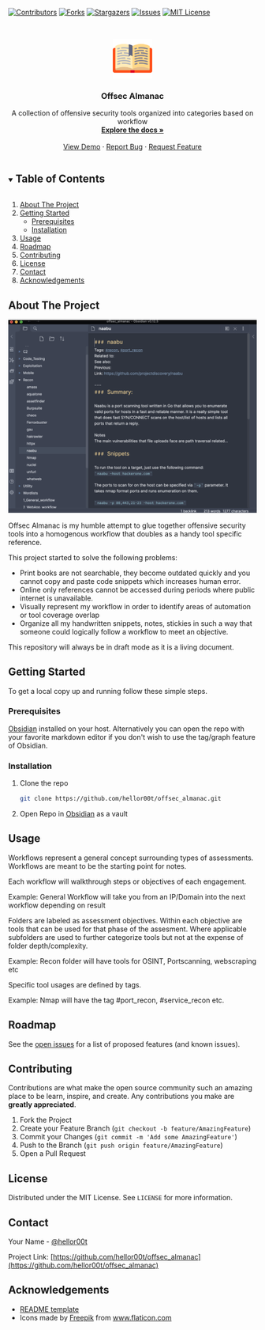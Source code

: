 [![Contributors][contributors-shield]][contributors-url]
[![Forks][forks-shield]][forks-url]
[![Stargazers][stars-shield]][stars-url]
[![Issues][issues-shield]][issues-url]
[![MIT License][license-shield]][license-url]


<!-- PROJECT LOGO -->
<br />
<p align="center">
  <a href="https://github.com/hellor00t/offsec_almanac">
    <img src="_images/open-book.png" alt="Logo" width="80" height="80">
  </a>


  <h3 align="center">Offsec Almanac</h3>

  <p align="center">
     A collection of offensive security tools organized into categories based on workflow 
    <br />
    <a href="https://github.com/hellor00t/offsec_almanac"><strong>Explore the docs »</strong></a>
    <br />
    <br />
    <a href="https://github.com/hellor00t/offsec_almanac">View Demo</a>
    ·
    <a href="https://github.com/hellor00t/offsec_almanac/issues">Report Bug</a>
    ·
    <a href="https://github.com/hellor00t/offsec_almanac/issues">Request Feature</a>
  </p>
</p>



<!-- TABLE OF CONTENTS -->
<details open="open">
  <summary><h2 style="display: inline-block">Table of Contents</h2></summary>
  <ol>
    <li>
      <a href="#about-the-project">About The Project</a>
    </li>
    <li>
      <a href="#getting-started">Getting Started</a>
      <ul>
        <li><a href="#prerequisites">Prerequisites</a></li>
        <li><a href="#installation">Installation</a></li>
      </ul>
    </li>
    <li><a href="#usage">Usage</a></li>
    <li><a href="#roadmap">Roadmap</a></li>
    <li><a href="#contributing">Contributing</a></li>
    <li><a href="#license">License</a></li>
    <li><a href="#contact">Contact</a></li>
    <li><a href="#acknowledgements">Acknowledgements</a></li>
  </ol>
</details>



<!-- ABOUT THE PROJECT -->
## About The Project


![](_images/almanac_1.png)

Offsec Almanac is my humble attempt to glue together offensive security tools into a homogenous workflow that doubles as a handy tool specific reference.

This project started to solve the following problems:

* Print books are not searchable, they become outdated quickly and you cannot copy and paste code snippets which increases human error.
* Online only references cannot be accessed during periods where public internet is unavailable.
* Visually represent my workflow in order to identify areas of automation or tool coverage overlap
* Organize all my handwritten snippets, notes, stickies in such a way that someone could logically follow a workflow to meet an objective.

This repository will always be in draft mode as it is a living document.
<!-- GETTING STARTED -->
## Getting Started

To get a local copy up and running follow these simple steps.

### Prerequisites

[Obsidian](obsidian.md/) installed on your host. Alternatively you can open the repo with your favorite markdown editor if you don't wish to use the tag/graph feature of Obsidian.

### Installation

1. Clone the repo
   ```sh
   git clone https://github.com/hellor00t/offsec_almanac.git
   ```
2. Open Repo in [Obsidian](obsidian.md/) as a vault



<!-- USAGE EXAMPLES -->
## Usage

Workflows represent a general concept surrounding types of assessments. Workflows are meant to be the starting point for notes.

Each workflow will walkthrough steps or objectives of each engagement.

Example: General Workflow will take you from an IP/Domain into the next workflow depending on result

Folders are labeled as assessment objectives.  Within each objective are tools that can be used for that phase of the assesment. Where applicable subfolders are used to further categorize tools but not at the expense of folder depth/complexity.

Example: Recon folder will have tools for OSINT, Portscanning, webscraping etc

Specific tool usages are defined by tags.

Example: Nmap will have the tag #port_recon, #service_recon etc.

<!-- ROADMAP -->
## Roadmap

See the [open issues](https://github.com/hellor00t/offsec_almanac/issues) for a list of proposed features (and known issues).



<!-- CONTRIBUTING -->
## Contributing

Contributions are what make the open source community such an amazing place to be learn, inspire, and create. Any contributions you make are **greatly appreciated**.

1. Fork the Project
2. Create your Feature Branch (`git checkout -b feature/AmazingFeature`)
3. Commit your Changes (`git commit -m 'Add some AmazingFeature'`)
4. Push to the Branch (`git push origin feature/AmazingFeature`)
5. Open a Pull Request



<!-- LICENSE -->
## License

Distributed under the MIT License. See `LICENSE` for more information.



<!-- CONTACT -->
## Contact

Your Name - [@hellor00t](https://twitter.com/hellor00t)

Project Link: [https://github.com/hellor00t/offsec_almanac](https://github.com/hellor00t/offsec_almanac)



<!-- ACKNOWLEDGEMENTS -->
## Acknowledgements

* [README template](https://github.com/othneildrew/Best-README-Template)
* <div>Icons made by <a href="https://www.freepik.com" title="Freepik">Freepik</a> from <a href="https://www.flaticon.com/" title="Flaticon">www.flaticon.com</a></div>

<!-- MARKDOWN LINKS & IMAGES -->
<!-- https://www.markdownguide.org/basic-syntax/#reference-style-links -->
[contributors-shield]: https://img.shields.io/github/contributors/hellor00t/repo.svg?style=for-the-badge
[contributors-url]: https://github.com/hellor00t/repo/graphs/contributors
[forks-shield]: https://img.shields.io/github/forks/hellor00t/repo.svg?style=for-the-badge
[forks-url]: https://github.com/hellor00t/repo/network/members
[stars-shield]: https://img.shields.io/github/stars/hellor00t/repo.svg?style=for-the-badge
[stars-url]: https://github.com/hellor00t/repo/stargazers
[issues-shield]: https://img.shields.io/github/issues/hellor00t/repo.svg?style=for-the-badge
[issues-url]: https://github.com/hellor00t/repo/issues
[license-shield]: https://img.shields.io/github/license/hellor00t/repo.svg?style=for-the-badge
[license-url]: https://github.com/hellor00t/repo/blob/master/LICENSE.txt